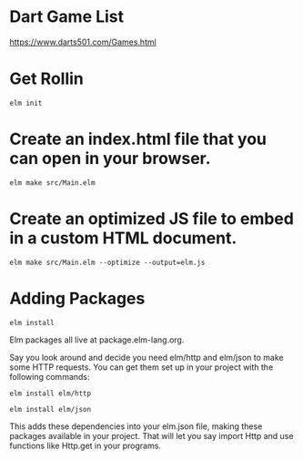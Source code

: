 # Dart Game List
https://www.darts501.com/Games.html

# Get Rollin
`elm init`

# Create an index.html file that you can open in your browser.
`elm make src/Main.elm`

# Create an optimized JS file to embed in a custom HTML document.
`elm make src/Main.elm --optimize --output=elm.js`

# Adding Packages
`elm install`

Elm packages all live at package.elm-lang.org.

Say you look around and decide you need elm/http and elm/json to make some HTTP requests. You can get them set up in your project with the following commands:

`elm install elm/http`

`elm install elm/json`

This adds these dependencies into your elm.json file, making these packages available in your project. That will let you say import Http and use functions like Http.get in your programs.
